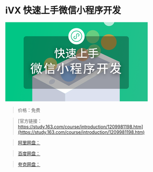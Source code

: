 # iVX 快速上手微信小程序开发

![img](../../../assets/study163/free/ad7b599f384d4fba91c4eb7e3576c12f.png)

> 价格：免费

> [官方链接：https://study.163.com/course/introduction/1209981198.htm](https://study.163.com/course/introduction/1209981198.htm)

> [阿里网盘：]()

> [百度网盘：]()

> [夸克网盘：]()
